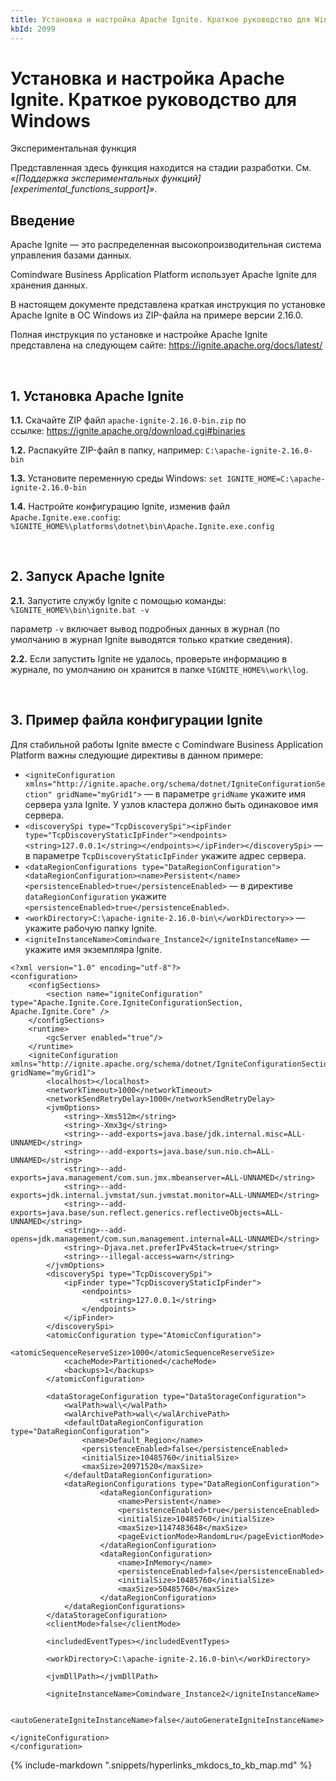 ```yaml
---
title: Установка и настройка Apache Ignite. Краткое руководство для Windows
kbId: 2099
---
```


# Установка и настройка Apache Ignite. Краткое руководство для Windows

Экспериментальная функция

Представленная здесь функция находится на стадии разработки. См. *«[Поддержка экспериментальных функций][experimental_functions_support]»*.

## Введение

Apache Ignite — это распределенная высокопроизводительная система управления базами данных.

Comindware Business Application Platform использует Apache Ignite для хранения данных.

В настоящем документе представлена краткая инструкция по установке Apache Ignite в ОС Windows из ZIP-файла на примере версии 2.16.0.

Полная инструкция по установке и настройке Apache Ignite представлена на следующем сайте: <https://ignite.apache.org/docs/latest/>

 

## 1. Установка Apache Ignite

**1.1.** Скачайте ZIP файл `apache-ignite-2.16.0-bin.zip` по ссылке: <https://ignite.apache.org/download.cgi#binaries>

**1.2.** Распакуйте ZIP-файл в папку, например: `C:\apache-ignite-2.16.0-bin`

**1.3.** Установите переменную среды Windows: `set IGNITE_HOME=C:\apache-ignite-2.16.0-bin`

**1.4.** Настройте конфигурацию Ignite, изменив файл `Apache.Ignite.exe.config`: `%IGNITE_HOME%\platforms\dotnet\bin\Apache.Ignite.exe.config`

 

## 2. Запуск Apache Ignite

**2.1.** Запустите службу Ignite с помощью команды: `%IGNITE_HOME%\bin\ignite.bat -v`

параметр `-v` включает вывод подробных данных в журнал (по умолчанию в журнал Ignite выводятся только краткие сведения).

**2.2.** Если запустить Ignite не удалось, проверьте информацию в журнале, по умолчанию он хранится в папке `%IGNITE_HOME%\work\log`.

 

## 3. Пример файла конфигурации Ignite

Для стабильной работы Ignite вместе с Comindware Business Application Platform важны следующие директивы в данном примере:

- `<igniteConfiguration xmlns="http://ignite.apache.org/schema/dotnet/IgniteConfigurationSection" gridName="myGrid1">` — в параметре `gridName` укажите имя сервера узла Ignite. У узлов кластера должно быть одинаковое имя сервера.
- `<discoverySpi type="TcpDiscoverySpi"><ipFinder type="TcpDiscoveryStaticIpFinder"><endpoints> <string>127.0.0.1</string></endpoints></ipFinder></discoverySpi>` — в параметре `TcpDiscoveryStaticIpFinder` укажите адрес сервера.
- `<dataRegionConfigurations type="DataRegionConfiguration"> <dataRegionConfiguration><name>Persistent</name><persistenceEnabled>true</persistenceEnabled>` — в директиве `dataRegionConfiguration` укажите `<persistenceEnabled>true</persistenceEnabled>`.
- `<workDirectory>C:\apache-ignite-2.16.0-bin\</workDirectory>>` — укажите рабочую папку Ignite.
- `<igniteInstanceName>Comindware_Instance2</igniteInstanceName>` — укажите имя экземпляра Ignite.

```
<?xml version="1.0" encoding="utf-8"?>   
<configuration>   
    <configSections>   
        <section name="igniteConfiguration" type="Apache.Ignite.Core.IgniteConfigurationSection, Apache.Ignite.Core" />   
    </configSections>   
    <runtime>   
        <gcServer enabled="true"/>   
    </runtime>   
    <igniteConfiguration xmlns="http://ignite.apache.org/schema/dotnet/IgniteConfigurationSection" gridName="myGrid1">   
        <localhost></localhost>   
        <networkTimeout>1000</networkTimeout>   
        <networkSendRetryDelay>1000</networkSendRetryDelay>   
        <jvmOptions>   
            <string>-Xms512m</string>   
            <string>-Xmx3g</string>   
            <string>--add-exports=java.base/jdk.internal.misc=ALL-UNNAMED</string>   
            <string>--add-exports=java.base/sun.nio.ch=ALL-UNNAMED</string>   
            <string>--add-exports=java.management/com.sun.jmx.mbeanserver=ALL-UNNAMED</string>   
            <string>--add-exports=jdk.internal.jvmstat/sun.jvmstat.monitor=ALL-UNNAMED</string>   
            <string>--add-exports=java.base/sun.reflect.generics.reflectiveObjects=ALL-UNNAMED</string>   
            <string>--add-opens=jdk.management/com.sun.management.internal=ALL-UNNAMED</string>   
            <string>-Djava.net.preferIPv4Stack=true</string>   
            <string>--illegal-access=warn</string>   
        </jvmOptions>   
        <discoverySpi type="TcpDiscoverySpi">   
            <ipFinder type="TcpDiscoveryStaticIpFinder">   
                <endpoints>   
                    <string>127.0.0.1</string>   
                </endpoints>   
            </ipFinder>   
        </discoverySpi>   
        <atomicConfiguration type="AtomicConfiguration">   
            <atomicSequenceReserveSize>1000</atomicSequenceReserveSize>   
            <cacheMode>Partitioned</cacheMode>   
            <backups>1</backups>   
        </atomicConfiguration>   
  
        <dataStorageConfiguration type="DataStorageConfiguration">   
            <walPath>wal\</walPath>   
            <walArchivePath>wal\</walArchivePath>   
            <defaultDataRegionConfiguration type="DataRegionConfiguration">   
                <name>Default_Region</name>   
                <persistenceEnabled>false</persistenceEnabled>   
                <initialSize>10485760</initialSize>   
                <maxSize>20971520</maxSize>   
            </defaultDataRegionConfiguration>   
            <dataRegionConfigurations type="DataRegionConfiguration">   
                    <dataRegionConfiguration>   
                        <name>Persistent</name>   
                        <persistenceEnabled>true</persistenceEnabled>   
                        <initialSize>10485760</initialSize>   
                        <maxSize>1147483648</maxSize>   
                        <pageEvictionMode>RandomLru</pageEvictionMode>   
                    </dataRegionConfiguration>   
                    <dataRegionConfiguration>   
                        <name>InMemory</name>   
                        <persistenceEnabled>false</persistenceEnabled>   
                        <initialSize>10485760</initialSize>   
                        <maxSize>50485760</maxSize>   
                    </dataRegionConfiguration>   
            </dataRegionConfigurations>   
        </dataStorageConfiguration>   
        <clientMode>false</clientMode>   
  
        <includedEventTypes></includedEventTypes>   
  
        <workDirectory>C:\apache-ignite-2.16.0-bin\</workDirectory>   
  
        <jvmDllPath></jvmDllPath>   
  
        <igniteInstanceName>Comindware_Instance2</igniteInstanceName>   
  
        <autoGenerateIgniteInstanceName>false</autoGenerateIgniteInstanceName>   
  
</igniteConfiguration>   
</configuration>
```



{% include-markdown ".snippets/hyperlinks_mkdocs_to_kb_map.md" %}

